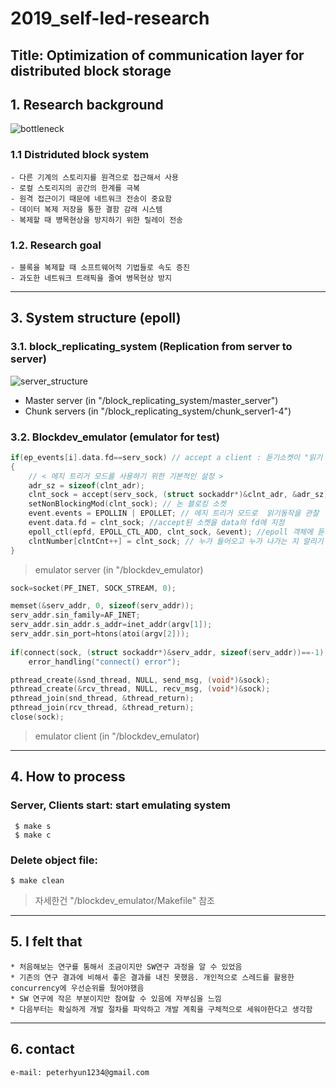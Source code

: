 # 2019_self-led-research
Title: Optimization of communication layer for distributed block storage
------------------------------------
## 1. Research background
![bottleneck](https://user-images.githubusercontent.com/46476398/69224648-4788de80-0bc0-11ea-9fbc-1183c16f46ee.PNG)
### 1.1 Distriduted block system
    - 다른 기계의 스토리지를 원격으로 접근해서 사용
    - 로컬 스토리지의 공간의 한계를 극복
    - 원격 접근이기 때문에 네트워크 전송이 중요함
    - 데이터 복제 저장을 통한 결함 감래 시스템
    - 복제할 때 병목현상을 방지하기 위한 릴레이 전송  
### 1.2. Research goal
    - 블록을 복제할 때 소프트웨어적 기법들로 속도 증진
    - 과도한 네트워크 트래픽을 줄여 병목현상 방지
---------------------------------------- 
## 3. System structure (epoll)
### 3.1. block_replicating_system (Replication from server to server)
![server_structure](https://user-images.githubusercontent.com/46476398/69224657-4a83cf00-0bc0-11ea-88ac-ecb6e29da5f0.PNG)
* Master server (in "/block_replicating_system/master_server") 
* Chunk servers (in "/block_replicating_system/chunk_server1-4") 

### 3.2. Blockdev_emulator (emulator for test)
```c
if(ep_events[i].data.fd==serv_sock)	// accept a client : 듣기소켓이 "읽기 가능" 한 경우에 전송 소켓 생성 
{
	// < 에지 트리거 모드를 사용하기 위한 기본적인 설정 >
	adr_sz = sizeof(clnt_adr);
	clnt_sock = accept(serv_sock, (struct sockaddr*)&clnt_adr, &adr_sz);
	setNonBlockingMod(clnt_sock); // 논 블로킹 소켓
	event.events = EPOLLIN | EPOLLET; // 에지 트리거 모드로  읽기동작을 관찰
	event.data.fd = clnt_sock; //accept된 소켓을 data의 fd에 지정
	epoll_ctl(epfd, EPOLL_CTL_ADD, clnt_sock, &event); //epoll 객체에 듣기소켓을 등록
	clntNumber[clntCnt++] = clnt_sock; // 누가 들어오고 누가 나가는 지 알리기 위해
}
```
> emulator server (in "/blockdev_emulator)

```c
sock=socket(PF_INET, SOCK_STREAM, 0);

memset(&serv_addr, 0, sizeof(serv_addr));
serv_addr.sin_family=AF_INET;
serv_addr.sin_addr.s_addr=inet_addr(argv[1]);
serv_addr.sin_port=htons(atoi(argv[2]));
  
if(connect(sock, (struct sockaddr*)&serv_addr, sizeof(serv_addr))==-1)
	error_handling("connect() error");

pthread_create(&snd_thread, NULL, send_msg, (void*)&sock);
pthread_create(&rcv_thread, NULL, recv_msg, (void*)&sock);
pthread_join(snd_thread, &thread_return);
pthread_join(rcv_thread, &thread_return);
close(sock);
```
> emulator client (in "/blockdev_emulator)
----------------------------------------    
## 4. How to process
### Server, Clients start: start emulating system 
     $ make s
     $ make c
### Delete object file: 
    $ make clean
> 자세한건 "/blockdev_emulator/Makefile" 참조
----------------------------------------
## 5. I felt that
    * 처음해보는 연구를 통해서 조금이지만 SW연구 과정을 알 수 있었음
    * 기존의 연구 결과에 비해서 좋은 결과를 내진 못했음. 개인적으로 스레드를 활용한 concurrency에 우선순위를 뒀어야했음 
    * SW 연구에 작은 부분이지만 참여할 수 있음에 자부심을 느낌
    * 다음부터는 확실하게 개발 절차를 파악하고 개발 계획을 구체적으로 세워야한다고 생각함
----------------------------------------
## 6. contact
    e-mail: peterhyun1234@gmail.com
